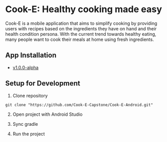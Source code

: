 # Cook-E: Healthy cooking made easy

Cook-E is a mobile application that aims to simplify cooking by providing users with recipes based on the ingredients they have on hand and their health condition persona. With the current trend towards healthy eating, many people want to cook their meals at home using fresh ingredients.


## App Installation
- [v1.0.0-alpha](https://drive.google.com/uc?export=download&id=1QY1JafYsRazOhfYzxUAhXkC-J4dFR_E2)


## Setup for Development
1. Clone repository

```
git clone "https://github.com/Cook-E-Capstone/Cook-E-Android.git"
```

2. Open project with Android Studio

3. Sync gradle

4. Run the project

